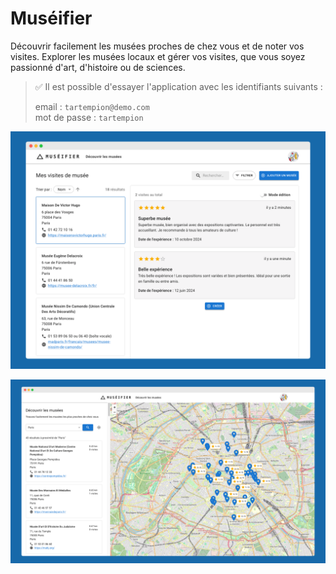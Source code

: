 # Muséifier

Découvrir facilement les musées proches de chez vous et de noter vos visites. Explorer les musées locaux et gérer vos
visites, que vous soyez passionné d'art, d'histoire ou de sciences.

> ✅ Il est possible d'essayer l'application avec les identifiants suivants :
>
> email : `tartempion@demo.com` \
> mot de passe : `tartempion`

![Preview 1](docs/preview-1.png)

![Preview 2](docs/preview-2.png)
